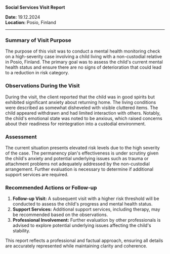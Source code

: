 

**Social Services Visit Report**

**Date:** 19.12.2024  
**Location:** Posio, Finland  

---

### Summary of Visit Purpose  
The purpose of this visit was to conduct a mental health monitoring check on a high-severity case involving a child living with a non-custodial relative in Posio, Finland. The primary goal was to assess the child's current mental health status and ensure there are no signs of deterioration that could lead to a reduction in risk category.

### Observations During the Visit  
During the visit, the client reported that the child was in good spirits but exhibited significant anxiety about returning home. The living conditions were described as somewhat disheveled with visible cluttered items. The child appeared withdrawn and had limited interaction with others. Notably, the child's emotional state was noted to be anxious, which raised concerns about their readiness for reintegration into a custodial environment.

### Assessment  
The current situation presents elevated risk levels due to the high severity of the case. The permanency plan's effectiveness is under scrutiny given the child's anxiety and potential underlying issues such as trauma or attachment problems not adequately addressed by the non-custodial arrangement. Further evaluation is necessary to determine if additional support services are required.

### Recommended Actions or Follow-up  
1. **Follow-up Visit:** A subsequent visit with a higher risk threshold will be conducted to assess the child's progress and mental health status.
2. **Support Services:** Additional support services, including therapy, may be recommended based on the observations.
3. **Professional Involvement:** Further evaluation by other professionals is advised to explore potential underlying issues affecting the child's stability.

This report reflects a professional and factual approach, ensuring all details are accurately represented while maintaining clarity and coherence.